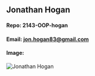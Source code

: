 ## Jonathan Hogan
#### Repo: 2143-OOP-hogan
#### Email: jon.hogan83@gmail.com
#### Image:
![Jonathan Hogan](https://avatars3.githubusercontent.com/u/18120090?s=400&u=4ec5eb8b64232219fd854091d15eb849645ac6fe&v=4)
